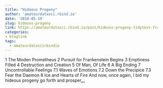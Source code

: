 ```yaml
---
title: "Hideous Progeny"
author: 'amateurdatasci.rbind.io'
date: '2018-05-19'
slug: hideous-progeny
link: https://amateurdatasci.rbind.io/post/hideous-progeny-tidytext-frankenstein/
categories:
- bloglink
tags:
  - amateurdatascirbindio
---
```


1 The Moden Prometheus 2 Pursuit for Frankenstein Begins 3 Emptiness Filled 4 Destruction and Creation 5 Of Man, Of Life 6 A Big Ending 7 Uncontrollable Feelings 7.1 Waves of Emotions 7.2 Down the Precipice 7.3 Fear the Daemon 8 Ice and Hearts of Fire And now, once again, I bid my hideous progeny go forth and prosper[... <i class="fas fa-external-link-alt"></i>](https://amateurdatasci.rbind.io/post/hideous-progeny-tidytext-frankenstein/)

